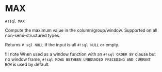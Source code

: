 # MAX
`#!sql MAX`

Compute the maximum value in the column/group/window.
Supported on all non-semi-structured types.

Returns `#!sql NULL` if the input is all `#!sql NULL` or empty.

!!! note
    When used as a window function with an `#!sql ORDER BY` clause but no window frame, `#!sql ROWS BETWEEN UNBOUNDED PRECEDING AND CURRENT ROW` is used by default.
